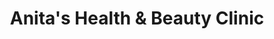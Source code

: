 ---
title: "Anita's Health & Beauty Clinic"
url: /antrim/anitas-health-und-beauty-clinic/
shop: Kosmetik
---